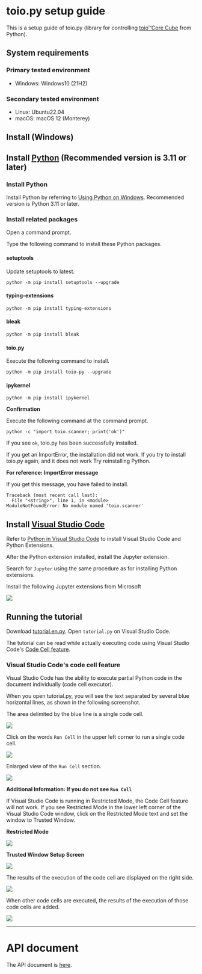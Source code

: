 # toio.py setup guide

This is a setup guide of toio.py (library for controlling [toio™Core Cube](https://toio.io/platform/cube/) from Python).

## System requirements

### Primary tested environment

- Windows: Windows10 (21H2)

### Secondary tested environment

- Linux: Ubuntu22.04
- macOS: macOS 12 (Monterey)

## Install (Windows)

## Install [Python](https://www.python.org/) (Recommended version is 3.11 or later)

### Install Python

Install Python by referring to [Using Python on Windows](https://docs.python.org/3/using/windows.html).
Recommended version is Python 3.11 or later.

### Install related packages

Open a command prompt.

Type the following command to install these Python packages.

#### setuptools

Update setuptools to latest.

```
python -m pip install setuptools --upgrade
```

#### typing-extensions

```
python -m pip install typing-extensions
```

#### bleak

```
python -m pip install bleak
```

#### toio.py

Execute the following command to install.

```
python -m pip install toio-py --upgrade
```


#### ipykernel

```
python -m pip install ipykernel
```


**Confirmation**

Execute the following command at the command prompt.

```
python -c "import toio.scanner; print('ok')"
```

If you see `ok`, toio.py has been successfully installed.

If you get an ImportError, the installation did not work.
If you try to install toio.py again, and it does not work
Try reinstalling Python.

**For reference: ImportError message**

If you get this message, you have failed to install.

```
Traceback (most recent call last):
  File "<string>", line 1, in <module>
ModuleNotFoundError: No module named 'toio.scanner'
```

## Install [Visual Studio Code](https://code.visualstudio.com/)

Refer to [Python in Visual Studio Code](https://code.visualstudio.com/docs/languages/python) to install Visual Studio Code and Python Extensions.

After the Python extension installed, install the Jupyter extension.

Search for `Jupyter` using the same procedure as for installing Python extensions.

Install the following Jupyter extensions from Microsoft

![](image/IMG-2022-12-08-13-58-34.png)

## Running the tutorial

Download [tutorial.en.py](https://github.com/toio/toio.py/releases/latest/download/tutorial.en.py).
Open `tutorial.py` on Visual Studio Code.

The tutorial can be read while actually executing code using Visual Studio Code's [Code Cell feature](https://code.visualstudio.com/docs/python/jupyter-support-py#_jupyter-code-cell).

### Visual Studio Code's code cell feature

Visual Studio Code has the ability to execute partial Python code in the document individually (code cell executor).

When you open tutorial.py, you will see the text separated by several blue horizontal lines, as shown in the following screenshot.

The area delimited by the blue line is a single code cell.

![](image/IMG-2023-01-06-09-38-30.png)

Click on the words `Run Cell` in the upper left corner to run a single code cell.

![](image/IMG-2023-01-06-09-39-00.png)

Enlarged view of the `Run Cell` section.

![](image/IMG-2023-01-06-09-41-19.png)

**Additional Information: If you do not see `Run Cell`**

If Visual Studio Code is running in Restricted Mode, the Code Cell feature will not work. If you see Restricted Mode in the lower left corner of the Visual Studio Code window, click on the Restricted Mode text and set the window to Trusted Window.

**Restricted Mode**

![](image/IMG-2022-12-05-09-46-13.png)

**Trusted Window Setup Screen**

![](image/IMG-2022-12-05-09-53-08.png)

The results of the execution of the code cell are displayed on the right side.

![](image/IMG-2023-01-06-09-39-51.png)

When other code cells are executed, the results of the execution of those code cells are added.

![](image/IMG-2023-01-06-09-40-03.png)

---

# API document

The API document is [here](https://toio.github.io/toio.py/).
